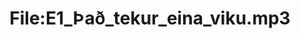 ---
title: File:E1_Það_tekur_eina_viku.mp3
recording of: Það tekur eina viku.
reading speed: slow
speaker: E
license: CC0
---